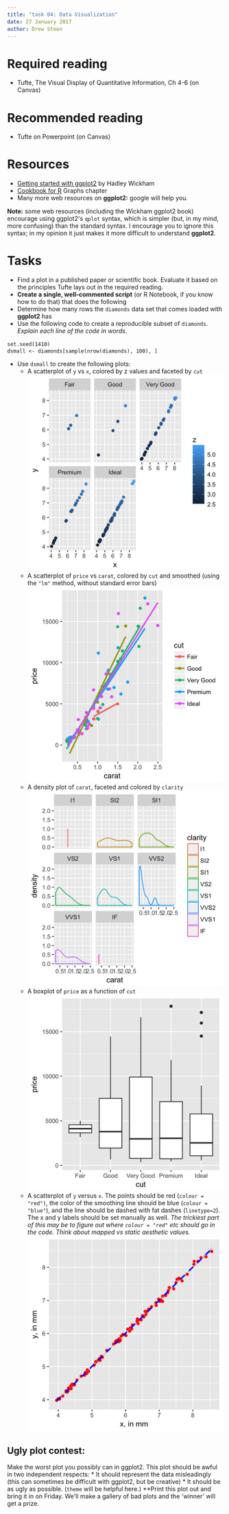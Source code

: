 ```yaml
---
title: "task 04: Data Visualization"
date: 27 January 2017
author: Drew Steen
---
```




# Required reading
* Tufte, The Visual Display of Quantitative Information, Ch 4-6 (on Canvas)

# Recommended reading
* Tufte on Powerpoint (on Canvas)

# Resources
* [Getting started with ggplot2](https://rpubs.com/hadley/ggplot-intro) by Hadley Wickham
* [Cookbook for R](http://www.cookbook-r.com/Graphs/) Graphs chapter
* Many more web resources on **ggplot2:** google will help you. 

**Note:** some web resources (including the Wickham ggplot2 book) encourage using ggplot2's `qplot` syntax, which is simpler (but, in my mind, more confusing) than the standard syntax. I encourage you to ignore this syntax; in my opinion it just makes it more difficult to understand **ggplot2**.

# Tasks
* Find a plot in a published paper or scientific book. Evaluate it based on the principles Tufte lays out in the required reading.
* **Create a single, well-commented script** (or R Notebook, if you know how to do that) that does the following
* Determine how many rows the `diamonds` data set that comes loaded with **ggplot2** has
* Use the following code to create a reproducible subset of `diamonds`. *Explain each line of the code in words*.
```
set.seed(1410)
dsmall <- diamonds[sample(nrow(diamonds), 100), ]
```
* Use `dsmall` to create the following plots:
    * A scatterplot of `y` vs `x`, colored by z values and faceted by `cut`
    ![](../plots/t4p1.png "Plot 1")
    * A scatterplot of `price` vs `carat`, colored by `cut` and smoothed (using the `"lm"` method, without standard error bars)  
    ![Alt text](../plots/t4p2.png "Plot 2")
    * A density plot of `carat`, faceted and colored by `clarity`
    ![Alt text](../plots/t4p3.png "Plot 3")
    * A boxplot of `price` as a function of `cut`
    ![Alt text](../plots/t4p4.png "Plot 4")
    * A scatterplot of `y` versus `x`. The points should be red (`colour = "red")`, the color of the smoothing line should be blue (`colour = "blue"`), and the line should be dashed with fat dashes (`linetype=2`). The x and y labels should be set manually as well. *The trickiest part of this may be to figure out where `colour = "red"` etc should go in the code. Think about mapped vs static aesthetic values.*
    ![Alt text](../plots/t4p5.png "Plot 5")

## Ugly plot contest:
Make the worst plot you possibly can in ggplot2. This plot should be awful in two independent respects:
    *  It should represent the data misleadingly (this can sometimes be difficult with ggplot2, but be creative)
    *  It should be as ugly as possible. (`theme` will be helpful here.)
**Print this plot out and bring it in on Friday. We'll make a gallery of bad plots and the 'winner' will get a prize.


